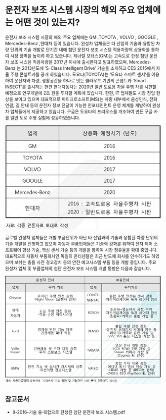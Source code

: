 # 운전자 보조 시스템 시장의 해외 주요 업체에는 어떤 것이 있는지?
운전자 보조 시스템 시장의 해외 주요 업체에는 GM ,TOYOTA , VOLVO , GOOGLE , Mercedes-Benz ,현대차 등이 있습니다.
완성차 업체들은 타 산업의 기술과 융합된 차량 단위의 기술 개발로 단기간 내에 첨단 운전자 보조 시스템 적용차량의 상용화를 통하여 시장 장벽을 높이려 하고 있습니다. 
제너럴 모터스(GM)는 고속도로 한정 첨단 운전자 보조 시스템 적용차량을 2017년 이내에 출시한다고 발표하였으며, Mercedes-Benz 는 2013년도에 ‘S-Class Intelligent Drive’ 기술을 소개하고 CES 2015에서 자율 주행 콘셉트카를 공개 하였습니다. 
도요타(TOYOTA)는 ‘도요타 스마트 센서‘를 이용하여 운전자와 차량, 생활공간을 하나로 잇는 클라우드 기반의 콘셉트카 ’Smart INSECT‘를 출시하는 한편 현대자동차는 2020년 일반 도로용 자율 주행 차를 시판할 예정으로 연구개발에 2조 원을 투자할 계획에 있습니다.
한편, IT 업체들도 시장 진입 현상을 보이고 있으며 대표적으로 마이크로소프트(MS)는 차량 내부에서 음성인식, 전화연결, 길 안내 등의 운전자 정보 전달이 가능한 인포테인먼트 운영 체계를 개발하여 완성차 업체들에게 제공하고 있습니다. 
구글은 도요타의 프리우스를 개조하여 만든 구글 카를 일반 도로 주행 실험에 성공하였습니다.  

![ ](./images/운전자_보조_시스템_Q13_1_3_.PNG)

글로벌 완성차 업체들은 개별 부품단위가 아닌 타 산업과의 기술과 융합된 차량 단위의 기술 개발을 진행하고 있으며 자동차 부품업체들은 기술력 강화를 위하여 전자 제어 소프트웨어 향상 기술, 핵심 센서 기술 등의 개발을 통하여 시장 점유율을 확대 중입니다. 
대표적으로 자동차 부품회사인 독일의 콘티넨탈은 최근 반도체 회사를 인수하기도 하였으며 보쉬는 충돌 사전 경고장치 등의 안전 예고시스템 부품 등을 개발 중입니다. 주요 완성차 업체 및 부품업체의 첨단 운전자 보조 시스템 개발 동향은 다음과 같습니다.

![ ](./images/운전자_보조_시스템_Q13_1_3.PNG)

## 참고문서
- 8-2016-기술 융·복합으로 탄생된 첨단 운전자 보조 시스템.pdf
